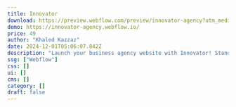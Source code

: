 ```yaml
---
title: Innovator
download: https://preview.webflow.com/preview/innovator-agency?utm_medium=preview_link&utm_source=designer&utm_content=innovator-agency&preview=3bf04d482607dd56e2999f1a22bd0d96&locale=en&workflow=preview
demo: https://innovator-agency.webflow.io/
price: 49
author: "Khaled Kazzaz"
date: 2024-12-01T05:06:07.842Z
description: "Launch your business agency website with Innovator! Stand out with a sleek design, showcase your solutions, key features, team, and blog updates. Start building your brand’s online presence today!"
ssg: ["Webflow"]
css: []
ui: []
cms: []
category: []
draft: false
---
```

